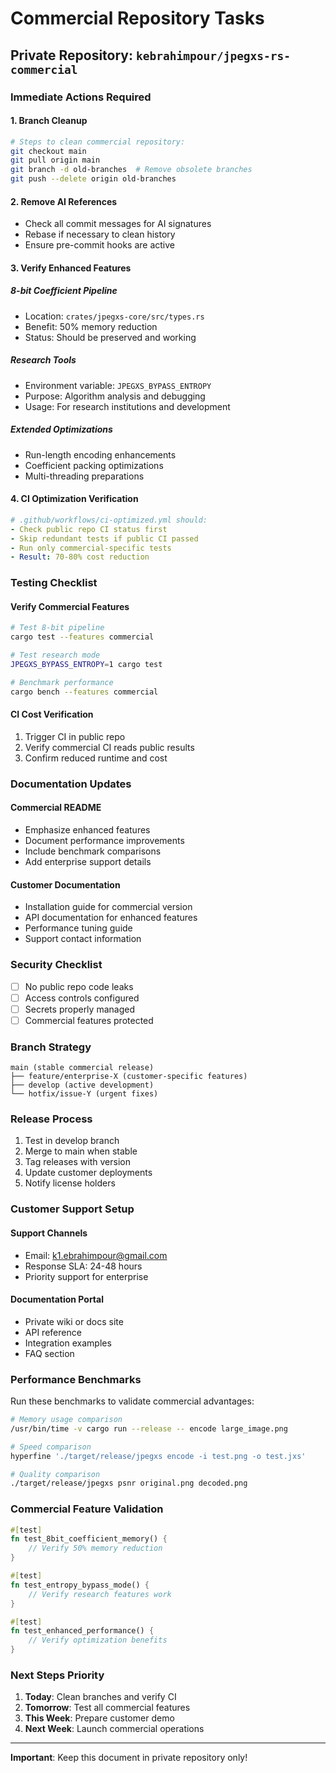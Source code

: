 # Commercial Repository Tasks

## Private Repository: `kebrahimpour/jpegxs-rs-commercial`

### Immediate Actions Required

#### 1. Branch Cleanup
```bash
# Steps to clean commercial repository:
git checkout main
git pull origin main
git branch -d old-branches  # Remove obsolete branches
git push --delete origin old-branches
```

#### 2. Remove AI References
- Check all commit messages for AI signatures
- Rebase if necessary to clean history
- Ensure pre-commit hooks are active

#### 3. Verify Enhanced Features

##### 8-bit Coefficient Pipeline
- Location: `crates/jpegxs-core/src/types.rs`
- Benefit: 50% memory reduction
- Status: Should be preserved and working

##### Research Tools
- Environment variable: `JPEGXS_BYPASS_ENTROPY`
- Purpose: Algorithm analysis and debugging
- Usage: For research institutions and development

##### Extended Optimizations
- Run-length encoding enhancements
- Coefficient packing optimizations
- Multi-threading preparations

#### 4. CI Optimization Verification
```yaml
# .github/workflows/ci-optimized.yml should:
- Check public repo CI status first
- Skip redundant tests if public CI passed
- Run only commercial-specific tests
- Result: 70-80% cost reduction
```

### Testing Checklist

#### Verify Commercial Features
```bash
# Test 8-bit pipeline
cargo test --features commercial

# Test research mode
JPEGXS_BYPASS_ENTROPY=1 cargo test

# Benchmark performance
cargo bench --features commercial
```

#### CI Cost Verification
1. Trigger CI in public repo
2. Verify commercial CI reads public results
3. Confirm reduced runtime and cost

### Documentation Updates

#### Commercial README
- Emphasize enhanced features
- Document performance improvements
- Include benchmark comparisons
- Add enterprise support details

#### Customer Documentation
- Installation guide for commercial version
- API documentation for enhanced features
- Performance tuning guide
- Support contact information

### Security Checklist

- [ ] No public repo code leaks
- [ ] Access controls configured
- [ ] Secrets properly managed
- [ ] Commercial features protected

### Branch Strategy

```
main (stable commercial release)
├── feature/enterprise-X (customer-specific features)
├── develop (active development)
└── hotfix/issue-Y (urgent fixes)
```

### Release Process

1. Test in develop branch
2. Merge to main when stable
3. Tag releases with version
4. Update customer deployments
5. Notify license holders

### Customer Support Setup

#### Support Channels
- Email: k1.ebrahimpour@gmail.com
- Response SLA: 24-48 hours
- Priority support for enterprise

#### Documentation Portal
- Private wiki or docs site
- API reference
- Integration examples
- FAQ section

### Performance Benchmarks

Run these benchmarks to validate commercial advantages:

```bash
# Memory usage comparison
/usr/bin/time -v cargo run --release -- encode large_image.png

# Speed comparison
hyperfine './target/release/jpegxs encode -i test.png -o test.jxs'

# Quality comparison
./target/release/jpegxs psnr original.png decoded.png
```

### Commercial Feature Validation

```rust
#[test]
fn test_8bit_coefficient_memory() {
    // Verify 50% memory reduction
}

#[test]
fn test_entropy_bypass_mode() {
    // Verify research features work
}

#[test]
fn test_enhanced_performance() {
    // Verify optimization benefits
}
```

### Next Steps Priority

1. **Today**: Clean branches and verify CI
2. **Tomorrow**: Test all commercial features
3. **This Week**: Prepare customer demo
4. **Next Week**: Launch commercial operations

---

**Important**: Keep this document in private repository only!
